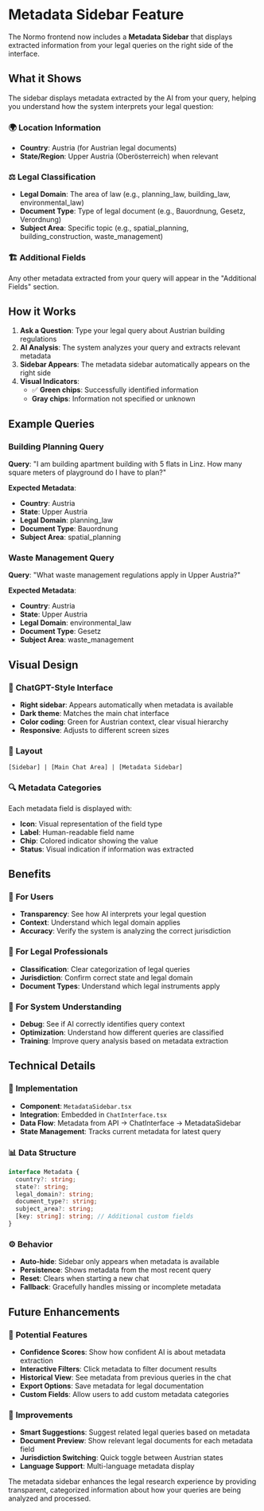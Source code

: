 # Metadata Sidebar Feature

The Normo frontend now includes a **Metadata Sidebar** that displays extracted information from your legal queries on the right side of the interface.

## What it Shows

The sidebar displays metadata extracted by the AI from your query, helping you understand how the system interprets your legal question:

### 🌍 **Location Information**
- **Country**: Austria (for Austrian legal documents)
- **State/Region**: Upper Austria (Oberösterreich) when relevant

### ⚖️ **Legal Classification**
- **Legal Domain**: The area of law (e.g., planning_law, building_law, environmental_law)
- **Document Type**: Type of legal document (e.g., Bauordnung, Gesetz, Verordnung)  
- **Subject Area**: Specific topic (e.g., spatial_planning, building_construction, waste_management)

### 🏗️ **Additional Fields**
Any other metadata extracted from your query will appear in the "Additional Fields" section.

## How it Works

1. **Ask a Question**: Type your legal query about Austrian building regulations
2. **AI Analysis**: The system analyzes your query and extracts relevant metadata
3. **Sidebar Appears**: The metadata sidebar automatically appears on the right side
4. **Visual Indicators**: 
   - ✅ **Green chips**: Successfully identified information
   - **Gray chips**: Information not specified or unknown

## Example Queries

### Building Planning Query
**Query**: "I am building apartment building with 5 flats in Linz. How many square meters of playground do I have to plan?"

**Expected Metadata**:
- **Country**: Austria
- **State**: Upper Austria  
- **Legal Domain**: planning_law
- **Document Type**: Bauordnung
- **Subject Area**: spatial_planning

### Waste Management Query
**Query**: "What waste management regulations apply in Upper Austria?"

**Expected Metadata**:
- **Country**: Austria
- **State**: Upper Austria
- **Legal Domain**: environmental_law
- **Document Type**: Gesetz
- **Subject Area**: waste_management

## Visual Design

### 🎨 **ChatGPT-Style Interface**
- **Right sidebar**: Appears automatically when metadata is available
- **Dark theme**: Matches the main chat interface
- **Color coding**: Green for Austrian context, clear visual hierarchy
- **Responsive**: Adjusts to different screen sizes

### 📱 **Layout**
```
[Sidebar] | [Main Chat Area] | [Metadata Sidebar]
```

### 🔍 **Metadata Categories**
Each metadata field is displayed with:
- **Icon**: Visual representation of the field type
- **Label**: Human-readable field name  
- **Chip**: Colored indicator showing the value
- **Status**: Visual indication if information was extracted

## Benefits

### 🎯 **For Users**
- **Transparency**: See how AI interprets your legal question
- **Context**: Understand which legal domain applies
- **Accuracy**: Verify the system is analyzing the correct jurisdiction

### 🎯 **For Legal Professionals**
- **Classification**: Clear categorization of legal queries
- **Jurisdiction**: Confirm correct state and legal domain
- **Document Types**: Understand which legal instruments apply

### 🎯 **For System Understanding**
- **Debug**: See if AI correctly identifies query context
- **Optimization**: Understand how different queries are classified
- **Training**: Improve query analysis based on metadata extraction

## Technical Details

### 🔧 **Implementation**
- **Component**: `MetadataSidebar.tsx`
- **Integration**: Embedded in `ChatInterface.tsx`
- **Data Flow**: Metadata from API → ChatInterface → MetadataSidebar
- **State Management**: Tracks current metadata for latest query

### 📊 **Data Structure**
```typescript
interface Metadata {
  country?: string;
  state?: string;
  legal_domain?: string;
  document_type?: string;
  subject_area?: string;
  [key: string]: string; // Additional custom fields
}
```

### ⚙️ **Behavior**
- **Auto-hide**: Sidebar only appears when metadata is available
- **Persistence**: Shows metadata from the most recent query
- **Reset**: Clears when starting a new chat
- **Fallback**: Gracefully handles missing or incomplete metadata

## Future Enhancements

### 🚀 **Potential Features**
- **Confidence Scores**: Show how confident AI is about metadata extraction
- **Interactive Filters**: Click metadata to filter document results
- **Historical View**: See metadata from previous queries in the chat
- **Export Options**: Save metadata for legal documentation
- **Custom Fields**: Allow users to add custom metadata categories

### 🔄 **Improvements**
- **Smart Suggestions**: Suggest related legal queries based on metadata
- **Document Preview**: Show relevant legal documents for each metadata field
- **Jurisdiction Switching**: Quick toggle between Austrian states
- **Language Support**: Multi-language metadata display

The metadata sidebar enhances the legal research experience by providing transparent, categorized information about how your queries are being analyzed and processed.
